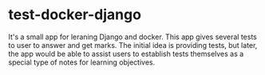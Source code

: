 ﻿# test-docker-django
It's a small app for leraning Django and docker.
This app gives several tests to user to answer and get marks.
The initial idea is providing tests, but later, the app would be able to assist users to establish tests themselves as a special type of notes for learning objectives.
